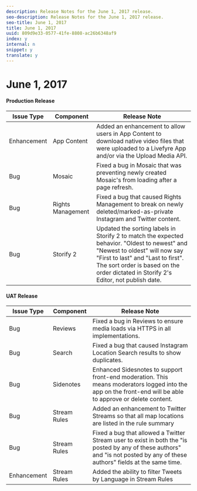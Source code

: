 ```yaml
---
description: Release Notes for the June 1, 2017 release.
seo-description: Release Notes for the June 1, 2017 release.
seo-title: June 1, 2017
title: June 1, 2017
uuid: 809d9e33-0577-41fe-8808-ac26b6348af9
index: y
internal: n
snippet: y
translate: y
---
```


# June 1, 2017


#### Production Release
| **Issue Type** |**Component** |**Release Note** |
|---|---|---|
| Enhancement |App Content |Added an enhancement to allow users in App Content to download native video files that were uploaded to a Livefyre App and/or via the Upload Media API. |
| Bug |Mosaic |Fixed a bug in Mosaic that was preventing newly created Mosaic's from loading after a page refresh. |
| Bug |Rights Management |Fixed a bug that caused Rights Management to break on newly deleted/marked-as-private Instagram and Twitter content. |
| Bug |Storify 2 |Updated the sorting labels in Storify 2 to match the expected behavior. "Oldest to newest" and "Newest to oldest" will now say "First to last" and "Last to first". The sort order is based on the order dictated in Storify 2's Editor, not publish date. |


#### UAT Release
| **Issue Type** |**Component** |**Release Note** |
|---|---|---|
| Bug |Reviews |Fixed a bug in Reviews to ensure media loads via HTTPS in all implementations. |
| Bug |Search |Fixed a bug that caused Instagram Location Search results to show duplicates. |
| Bug |Sidenotes |Enhanced Sidesnotes to support front-end moderation. This means moderators logged into the app on the front-end will be able to approve or delete content. |
| Bug |Stream Rules |Added an enhancement to Twitter Streams so that all map locations are listed in the rule summary |
| Bug |Stream Rules |Fixed a bug that allowed a Twitter Stream user to exist in both the "is posted by any of these authors" and "is not posted by any of these authors" fields at the same time. |
| Enhancement |Stream Rules |Added the ability to filter Tweets by Language in Stream Rules |

